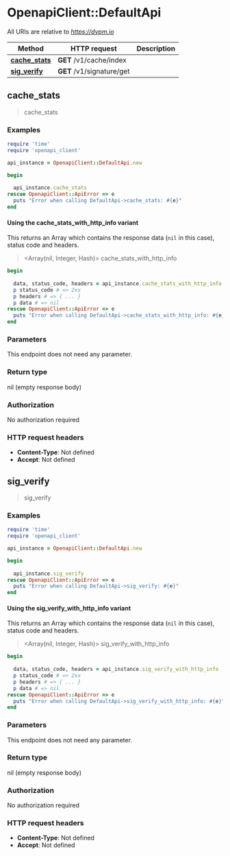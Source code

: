 # OpenapiClient::DefaultApi

All URIs are relative to *https://dvpm.io*

| Method | HTTP request | Description |
| ------ | ------------ | ----------- |
| [**cache_stats**](DefaultApi.md#cache_stats) | **GET** /v1/cache/index |  |
| [**sig_verify**](DefaultApi.md#sig_verify) | **GET** /v1/signature/get |  |


## cache_stats

> cache_stats



### Examples

```ruby
require 'time'
require 'openapi_client'

api_instance = OpenapiClient::DefaultApi.new

begin
  
  api_instance.cache_stats
rescue OpenapiClient::ApiError => e
  puts "Error when calling DefaultApi->cache_stats: #{e}"
end
```

#### Using the cache_stats_with_http_info variant

This returns an Array which contains the response data (`nil` in this case), status code and headers.

> <Array(nil, Integer, Hash)> cache_stats_with_http_info

```ruby
begin
  
  data, status_code, headers = api_instance.cache_stats_with_http_info
  p status_code # => 2xx
  p headers # => { ... }
  p data # => nil
rescue OpenapiClient::ApiError => e
  puts "Error when calling DefaultApi->cache_stats_with_http_info: #{e}"
end
```

### Parameters

This endpoint does not need any parameter.

### Return type

nil (empty response body)

### Authorization

No authorization required

### HTTP request headers

- **Content-Type**: Not defined
- **Accept**: Not defined


## sig_verify

> sig_verify



### Examples

```ruby
require 'time'
require 'openapi_client'

api_instance = OpenapiClient::DefaultApi.new

begin
  
  api_instance.sig_verify
rescue OpenapiClient::ApiError => e
  puts "Error when calling DefaultApi->sig_verify: #{e}"
end
```

#### Using the sig_verify_with_http_info variant

This returns an Array which contains the response data (`nil` in this case), status code and headers.

> <Array(nil, Integer, Hash)> sig_verify_with_http_info

```ruby
begin
  
  data, status_code, headers = api_instance.sig_verify_with_http_info
  p status_code # => 2xx
  p headers # => { ... }
  p data # => nil
rescue OpenapiClient::ApiError => e
  puts "Error when calling DefaultApi->sig_verify_with_http_info: #{e}"
end
```

### Parameters

This endpoint does not need any parameter.

### Return type

nil (empty response body)

### Authorization

No authorization required

### HTTP request headers

- **Content-Type**: Not defined
- **Accept**: Not defined

